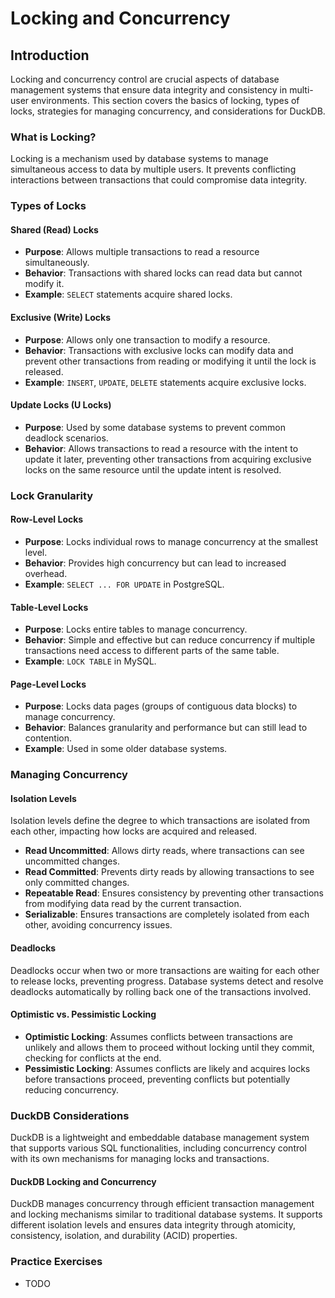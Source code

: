 # Locking and Concurrency

## Introduction
Locking and concurrency control are crucial aspects of database management systems that ensure data integrity and consistency in multi-user environments. This section covers the basics of locking, types of locks, strategies for managing concurrency, and considerations for DuckDB.

### What is Locking?
Locking is a mechanism used by database systems to manage simultaneous access to data by multiple users. It prevents conflicting interactions between transactions that could compromise data integrity.

### Types of Locks

#### Shared (Read) Locks
- **Purpose**: Allows multiple transactions to read a resource simultaneously.
- **Behavior**: Transactions with shared locks can read data but cannot modify it.
- **Example**: `SELECT` statements acquire shared locks.

#### Exclusive (Write) Locks
- **Purpose**: Allows only one transaction to modify a resource.
- **Behavior**: Transactions with exclusive locks can modify data and prevent other transactions from reading or modifying it until the lock is released.
- **Example**: `INSERT`, `UPDATE`, `DELETE` statements acquire exclusive locks.

#### Update Locks (U Locks)
- **Purpose**: Used by some database systems to prevent common deadlock scenarios.
- **Behavior**: Allows transactions to read a resource with the intent to update it later, preventing other transactions from acquiring exclusive locks on the same resource until the update intent is resolved.

### Lock Granularity

#### Row-Level Locks
- **Purpose**: Locks individual rows to manage concurrency at the smallest level.
- **Behavior**: Provides high concurrency but can lead to increased overhead.
- **Example**: `SELECT ... FOR UPDATE` in PostgreSQL.

#### Table-Level Locks
- **Purpose**: Locks entire tables to manage concurrency.
- **Behavior**: Simple and effective but can reduce concurrency if multiple transactions need access to different parts of the same table.
- **Example**: `LOCK TABLE` in MySQL.

#### Page-Level Locks
- **Purpose**: Locks data pages (groups of contiguous data blocks) to manage concurrency.
- **Behavior**: Balances granularity and performance but can still lead to contention.
- **Example**: Used in some older database systems.

### Managing Concurrency

#### Isolation Levels
Isolation levels define the degree to which transactions are isolated from each other, impacting how locks are acquired and released.
- **Read Uncommitted**: Allows dirty reads, where transactions can see uncommitted changes.
- **Read Committed**: Prevents dirty reads by allowing transactions to see only committed changes.
- **Repeatable Read**: Ensures consistency by preventing other transactions from modifying data read by the current transaction.
- **Serializable**: Ensures transactions are completely isolated from each other, avoiding concurrency issues.

#### Deadlocks
Deadlocks occur when two or more transactions are waiting for each other to release locks, preventing progress. Database systems detect and resolve deadlocks automatically by rolling back one of the transactions involved.

#### Optimistic vs. Pessimistic Locking
- **Optimistic Locking**: Assumes conflicts between transactions are unlikely and allows them to proceed without locking until they commit, checking for conflicts at the end.
- **Pessimistic Locking**: Assumes conflicts are likely and acquires locks before transactions proceed, preventing conflicts but potentially reducing concurrency.

### DuckDB Considerations
DuckDB is a lightweight and embeddable database management system that supports various SQL functionalities, including concurrency control with its own mechanisms for managing locks and transactions.

#### DuckDB Locking and Concurrency
DuckDB manages concurrency through efficient transaction management and locking mechanisms similar to traditional database systems. It supports different isolation levels and ensures data integrity through atomicity, consistency, isolation, and durability (ACID) properties.

### Practice Exercises
* TODO
